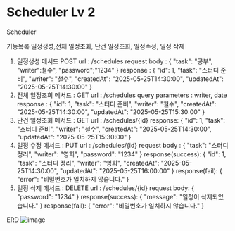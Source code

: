 # Scheduler Lv 2
Scheduler

기능목록
일정생성,전체 일정조회, 단건 일정조회, 일정수정, 일정 삭제

1. 일정생성
   메서드 POST
   url : /schedules
   request body :
   {
   "task": "공부",
   "writer":철수",
   "password";"1234"
   }
   response :
   {
  "id": 1,
  "task": "스터디 준비",
  "writer": "철수",
  "createdAt": "2025-05-25T14:30:00",
  "updatedAt": "2025-05-25T14:30:00"
   }
2. 전체 일정조회
   메서드 : GET
   url : /schedules
   query parameters : writer, date
   response :
   {
    "id": 1,
    "task": "스터디 준비",
    "writer": "철수",
    "createdAt": "2025-05-25T14:30:00",
    "updatedAt": "2025-05-25T15:30:00"
   }
3. 단건 일정조회
   메서드 : GET
   url : /schedules/{id}
   response:
   {
  "id": 1,
  "task": "스터디 준비",
  "writer": "철수",
  "createdAt": "2025-05-25T14:30:00",
  "updatedAt": "2025-05-25T15:30:00"
  }
4. 일정 수정
   메서드 : PUT
   url : /schedules/{id}
   request body :
   {
  "task": "스터디 정리",
  "writer": "영희",
  "password": "1234"
   }
   response(success):
   {
  "id": 1,
  "task": "스터디 정리",
  "writer": "영희",
  "createdAt": "2025-05-25T14:30:00",
  "updatedAt": "2025-05-25T16:00:00"
   }
   response(fail):
   {
  "error": "비밀번호가 일치하지 않습니다."
   }
5. 일정 삭제
   메서드 : DELETE
   url : /schedules/{id}
   request body:
   {
  "password": "1234"
   }
   response(success):
   {
  "message": "일정이 삭제되었습니다."
   }
   response(fail):
   {
  "error": "비밀번호가 일치하지 않습니다."
   }

ERD
![image](https://github.com/user-attachments/assets/470b3e78-7fb3-4a3e-87b4-36d44b5eeae6)


